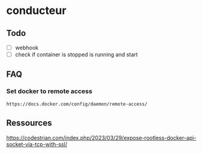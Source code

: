 # conducteur



## Todo
- [ ] webhook
- [ ] check if container is stopped is running and start

## FAQ

### Set docker to remote access

```bash
https://docs.docker.com/config/daemon/remote-access/
```


## Ressources
https://codestrian.com/index.php/2023/03/29/expose-rootless-docker-api-socket-via-tcp-with-ssl/